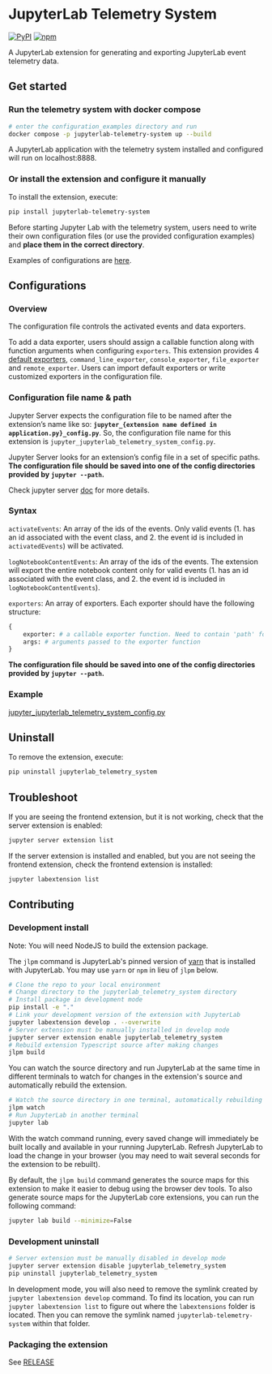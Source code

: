 # JupyterLab Telemetry System

[![PyPI](https://img.shields.io/pypi/v/jupyterlab-telemetry-system.svg)](https://pypi.org/project/jupyterlab-telemetry-system)
[![npm](https://img.shields.io/npm/v/jupyterlab-telemetry-system.svg)](https://www.npmjs.com/package/jupyterlab-telemetry-system)

A JupyterLab extension for generating and exporting JupyterLab event telemetry data.

## Get started

### Run the telemetry system with docker compose
```bash
# enter the configuration_examples directory and run
docker compose -p jupyterlab-telemetry-system up --build
```
 A JupyterLab application with the telemetry system installed and configured will run on localhost:8888.
 
### Or install the extension and configure it manually

To install the extension, execute:

```bash
pip install jupyterlab-telemetry-system
```
Before starting Jupyter Lab with the telemetry system, users need to write their own configuration files (or use the provided configuration examples) and **place them in the correct directory**.

Examples of configurations are [here](#configurations).

## Configurations
### Overview
The configuration file controls the activated events and data exporters.

To add a data exporter, users should assign a callable function along with function arguments when configuring `exporters`. This extension provides 4 [default exporters](https://github.com/educational-technology-collective/jupyterlab-telemetry-system/blob/b7eda5f4b286c7b0f7aa50df716b2795f180cc6e/jupyterlab_telemetry_system/handlers.py#L9), `command_line_exporter`, `console_exporter`, `file_exporter` and `remote_exporter`. Users can import default exporters or write customized exporters in the configuration file.

### Configuration file name & path

Jupyter Server expects the configuration file to be named after the extension’s name like so: **`jupyter_{extension name defined in application.py}_config.py`**. So, the configuration file name for this extension is `jupyter_jupyterlab_telemetry_system_config.py`.

Jupyter Server looks for an extension’s config file in a set of specific paths. **The configuration file should be saved into one of the config directories provided by `jupyter --path`.**

Check jupyter server [doc](https://jupyter-server.readthedocs.io/en/latest/operators/configuring-extensions.html) for more details.
### Syntax

`activateEvents`: An array of the ids of the events. Only valid events (1. has an id associated with the event class, and 2. the event id is included in `activatedEvents`) will be activated.

`logNotebookContentEvents`: An array of the ids of the events. The extension will export the entire notebook content only for valid events (1. has an id associated with the event class, and 2. the event id is included in `logNotebookContentEvents`).

`exporters`: An array of exporters. Each exporter should have the following structure:
```python
{
    exporter: # a callable exporter function. Need to contain 'path' for file_exporter, 'url' for remote_exporter.
    args: # arguments passed to the exporter function
}
```
**The configuration file should be saved into one of the config directories provided by `jupyter --path`.**

### Example
[jupyter_jupyterlab_telemetry_system_config.py](https://github.com/educational-technology-collective/jupyterlab-telemetry-system/blob/main/configuration_examples/jupyter_jupyterlab_telemetry_system_config.py)

## Uninstall

To remove the extension, execute:

```bash
pip uninstall jupyterlab_telemetry_system
```

## Troubleshoot

If you are seeing the frontend extension, but it is not working, check
that the server extension is enabled:

```bash
jupyter server extension list
```

If the server extension is installed and enabled, but you are not seeing
the frontend extension, check the frontend extension is installed:

```bash
jupyter labextension list
```

## Contributing

### Development install

Note: You will need NodeJS to build the extension package.

The `jlpm` command is JupyterLab's pinned version of
[yarn](https://yarnpkg.com/) that is installed with JupyterLab. You may use
`yarn` or `npm` in lieu of `jlpm` below.

```bash
# Clone the repo to your local environment
# Change directory to the jupyterlab_telemetry_system directory
# Install package in development mode
pip install -e "."
# Link your development version of the extension with JupyterLab
jupyter labextension develop . --overwrite
# Server extension must be manually installed in develop mode
jupyter server extension enable jupyterlab_telemetry_system
# Rebuild extension Typescript source after making changes
jlpm build
```

You can watch the source directory and run JupyterLab at the same time in different terminals to watch for changes in the extension's source and automatically rebuild the extension.

```bash
# Watch the source directory in one terminal, automatically rebuilding when needed
jlpm watch
# Run JupyterLab in another terminal
jupyter lab
```

With the watch command running, every saved change will immediately be built locally and available in your running JupyterLab. Refresh JupyterLab to load the change in your browser (you may need to wait several seconds for the extension to be rebuilt).

By default, the `jlpm build` command generates the source maps for this extension to make it easier to debug using the browser dev tools. To also generate source maps for the JupyterLab core extensions, you can run the following command:

```bash
jupyter lab build --minimize=False
```

### Development uninstall

```bash
# Server extension must be manually disabled in develop mode
jupyter server extension disable jupyterlab_telemetry_system
pip uninstall jupyterlab_telemetry_system
```

In development mode, you will also need to remove the symlink created by `jupyter labextension develop`
command. To find its location, you can run `jupyter labextension list` to figure out where the `labextensions`
folder is located. Then you can remove the symlink named `jupyterlab-telemetry-system` within that folder.

### Packaging the extension

See [RELEASE](RELEASE.md)
